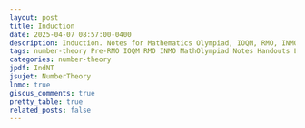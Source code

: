 ```yaml
---
layout: post
title: Induction
date: 2025-04-07 08:57:00-0400
description: Induction. Notes for Mathematics Olympiad, IOQM, RMO, INMO. Problem set, Solutions, Questions, Answers, Hints, Walkthroughs, Discussions.
tags: number-theory Pre-RMO IOQM RMO INMO MathOlympiad Notes Handouts LectureNotes
categories: number-theory
jpdf: IndNT
jsujet: NumberTheory
lnmo: true
giscus_comments: true
pretty_table: true
related_posts: false
---
```

